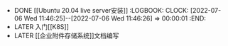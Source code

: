 - DONE [[Ubuntu 20.04 live server安装]]
  :LOGBOOK:
  CLOCK: [2022-07-06 Wed 11:46:25]--[2022-07-06 Wed 11:46:26] =>  00:00:01
  :END:
- LATER 入门[[K8S]]
- LATER [[企业附件存储系统]]文档编写
